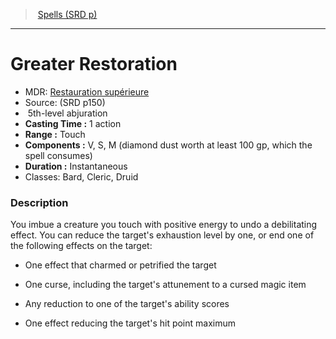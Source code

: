 ﻿---
!SpellItem
Family: SpellVO
Level: 5
Type: abjuration
CastingTime: 1 action
Range: Touch
Components: V, S, M (diamond dust worth at least 100 gp, which the spell consumes)
Duration: Instantaneous
Classes: Bard, Cleric, Druid
Id: spells_vo.md#greater-restoration
ParentLink: spells_vo.md#spells-srd-p
Name: Greater Restoration
ParentName: Spells (SRD p)
NameLevel: 1
AltName: '[Restauration supérieure](hd_spells_restauration_superieure.md)'
Source: (SRD p150)
Attributes: {}
---
> [Spells (SRD p)](srd_spells.md)

---

# Greater Restoration

- MDR: [Restauration supérieure](hd_spells_restauration_superieure.md)
- Source: (SRD p150)
-  5th-level abjuration
- **Casting Time :** 1 action
- **Range :** Touch
- **Components :** V, S, M (diamond dust worth at least 100 gp, which the spell consumes)
- **Duration :** Instantaneous
- Classes: Bard, Cleric, Druid

### Description

You imbue a creature you touch with positive energy to undo a debilitating effect. You can reduce the target's exhaustion level by one, or end one of the following effects on the target:

* One effect that charmed or petrified the target

* One curse, including the target's attunement to a cursed magic item

* Any reduction to one of the target's ability scores

* One effect reducing the target's hit point maximum

